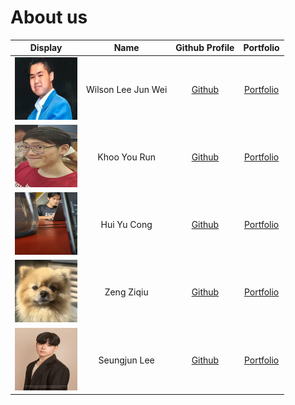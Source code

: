 # About us

| Display                                                                                   |        Name        |               Github Profile               |                                    Portfolio                                    |
|-------------------------------------------------------------------------------------------|:------------------:|:------------------------------------------:|:-------------------------------------------------------------------------------:|
| <img alt="img_1.png" height="100" src="Profile pictures/wilson_pic.png" width="100"/>     | Wilson Lee Jun Wei | [Github](https://github.com/WilsonLee2000) | [Portfolio](https://ay2223s2-cs2113-f10-2.github.io/tp/team/wilsonlee2000.html) |
| <img alt="img_1.png" height="100" src="Profile pictures/khooyourun_pic.png" width="100"/> |    Khoo You Run    |  [Github](https://github.com/khooyourun)   |  [Portfolio](https://ay2223s2-cs2113-f10-2.github.io/tp/team/khooyourun.html)   |
| <img alt="img_1.png" height="100" src="Profile pictures/yc_pic.png" width="100"/>         |    Hui Yu Cong     |  [Github](https://github.com/YC-Michael)   |  [Portfolio](https://ay2223s2-cs2113-f10-2.github.io/tp/team/yc-michael.html)   |
| <img alt="img_1.png" height="100" src="Profile pictures/ziqiuzeng_pic.png" width="100"/>  |     Zeng Ziqiu     |   [Github](https://github.com/ZiqiuZeng)   |   [Portfolio](https://ay2223s2-cs2113-f10-2.github.io/tp/team/ziqiuzeng.html)   |
| <img alt="img_1.png" height="100" src="Profile pictures/Seungjun_pic.jpg" width="100"/>   |    Seungjun Lee    |    [Github](https://github.com/0nandon)    |    [Portfolio](https://ay2223s2-cs2113-f10-2.github.io/tp/team/0nandon.html)    |

